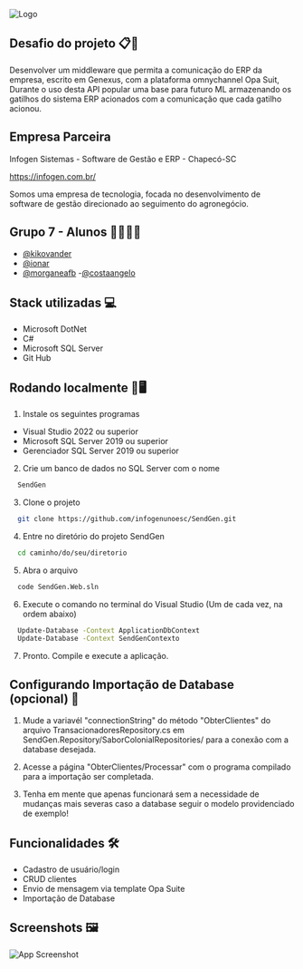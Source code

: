 
![Logo](https://i.ibb.co/y61VB2b/Send-Gen-logo.png)


## Desafio do projeto 📋📌

Desenvolver um middleware que permita a comunicação do ERP da empresa, escrito em Genexus, com a plataforma omnychannel Opa Suit, Durante o uso desta API popular uma base para futuro ML armazenando os gatilhos do sistema ERP acionados com a comunicação que cada gatilho acionou.


## Empresa Parceira

Infogen Sistemas - Software de Gestão e ERP - Chapecó-SC 

https://infogen.com.br/

Somos uma empresa de tecnologia, focada no desenvolvimento de software de gestão direcionado ao seguimento do agronegócio.




## Grupo 7 - Alunos 👩‍💻👨‍💻

- [@kikovander](https://www.github.com/kikovander)
- [@ionar](https://www.github.com/ionar)
- [@morganeafb](https://github.com/morganeafb)
-[@costaangelo](https://github.com/costaangelo)

## Stack utilizadas 💻

- Microsoft DotNet
- C#
- Microsoft SQL Server
- Git Hub


## Rodando localmente 📲🖥️

1. Instale os seguintes programas


- Visual Studio 2022 ou superior
- Microsoft SQL Server 2019 ou superior
- Gerenciador SQL Server 2019 ou superior

2. Crie um banco de dados no SQL Server com o nome

```bash
  SendGen
```

3. Clone o projeto

```bash
  git clone https://github.com/infogenunoesc/SendGen.git
```

4. Entre no diretório do projeto SendGen

```bash
  cd caminho/do/seu/diretorio  
```

5. Abra o arquivo

```bash
  code SendGen.Web.sln
```

6. Execute o comando no terminal do Visual Studio (Um de cada vez, na ordem abaixo)

```bash
  Update-Database -Context ApplicationDbContext
  Update-Database -Context SendGenContexto

```
7. Pronto. Compile e execute a aplicação. 

## Configurando Importação de Database (opcional) 💾

1. Mude a variavél "connectionString" do método "ObterClientes" do arquivo TransacionadoresRepository.cs em SendGen.Repository/SaborColonialRepositories/ para a conexão com a database desejada.

2. Acesse a página "ObterClientes/Processar" com o programa compilado para a importação ser completada. 

3. Tenha em mente que apenas funcionará sem a necessidade de mudanças mais severas caso a database seguir o modelo providenciado de exemplo!

## Funcionalidades 🛠️

- Cadastro de usuário/login
- CRUD clientes
- Envio de mensagem via template Opa Suite
- Importação de Database

## Screenshots 🖼️

![App Screenshot](https://via.placeholder.com/468x300?text=App+Screenshot+Here)

